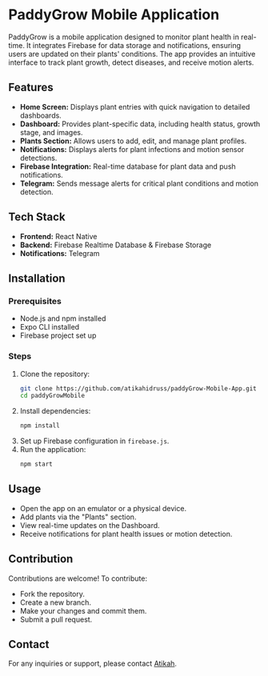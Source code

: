 # PaddyGrow Mobile Application

PaddyGrow is a mobile application designed to monitor plant health in real-time. It integrates Firebase for data storage and notifications, ensuring users are updated on their plants' conditions. The app provides an intuitive interface to track plant growth, detect diseases, and receive motion alerts.

## Features

- **Home Screen:** Displays plant entries with quick navigation to detailed dashboards.
- **Dashboard:** Provides plant-specific data, including health status, growth stage, and images.
- **Plants Section:** Allows users to add, edit, and manage plant profiles.
- **Notifications:** Displays alerts for plant infections and motion sensor detections.
- **Firebase Integration:** Real-time database for plant data and push notifications.
- **Telegram:** Sends message alerts for critical plant conditions and motion detection.

## Tech Stack

- **Frontend:** React Native
- **Backend:** Firebase Realtime Database & Firebase Storage
- **Notifications:** Telegram

## Installation

### Prerequisites
- Node.js and npm installed
- Expo CLI installed
- Firebase project set up

### Steps
1. Clone the repository:
   ```bash
   git clone https://github.com/atikahidruss/paddyGrow-Mobile-App.git
   cd paddyGrowMobile
   ```
2. Install dependencies:
   ```bash
   npm install
   ```
3. Set up Firebase configuration in `firebase.js`.
4. Run the application:
   ```bash
   npm start
   ```

## Usage
- Open the app on an emulator or a physical device.
- Add plants via the "Plants" section.
- View real-time updates on the Dashboard.
- Receive notifications for plant health issues or motion detection.

## Contribution
Contributions are welcome! To contribute:
- Fork the repository.
- Create a new branch.
- Make your changes and commit them.
- Submit a pull request.

## Contact
For any inquiries or support, please contact [Atikah](mailto:atikahidrus72@gmail.com).

